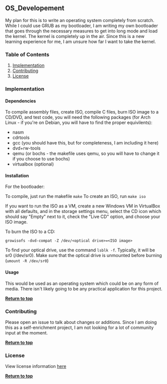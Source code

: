 ## OS_Developement

My plan for this is to write an operating system completely from scratch.  While I could use GRUB as my bootloader, I am writing my own bootloader that goes through the necessary measures to get into long mode and load the kernel.  The kernel is completely up in the air.  Since this is a new learning experience for me, I am unsure how far I want to take the kernel.

### Table of Contents
1. [Implementation](#implementation)
2. [Contributing](#contributing)
3. [License](#license)

### Implementation

#### Dependencies

To compile assembly files, create ISO, compile C files, burn ISO image to a CD/DVD, and test code, you will need the following packages (for Arch Linux - if you're on Debian, you will have to find the proper equivilents):

* nasm
* cdrtools
* gcc (you should have this, but for completeness, I am including it here)
* dvd+rw-tools
* qemu (or bochs - the makefile uses qemu, so you will have to change it if you choose to use bochs)
* virtualbox (optional)

#### Installation

For the bootloader:

To compile, just run the makefile `make`
To create an ISO, run `make iso`

If you want to run the ISO as a VM, create a new Windows VM in VirtualBox with all defaults, and in the storage settings menu, select the CD icon which should say "Empty" next to it, check the "Live CD" option, and choose your ISO image.

To burn the ISO to a CD:

```
growisofs -dvd-compat -Z /dev/<optical drive>=<ISO image>
```

To find your optical drive, use the command `lsblk -f`.  Typically, it will be sr0 (/dev/sr0).  Make sure that the optical drive is unmounted before burning (`umount -R /dev/sr0`)

#### Usage

This would be used as an operating system which could be on any form of media.  There isn't likely going to be any practical application for this project.

**[Return to top](#table-of-contents)**

### Contributing

Please open an issue to talk about changes or additions.  Since I am doing this as a self-enrichment project, I am not looking for a lot of community input at the moment.

**[Return to top](#table-of-contents)**

### License

View license information [here](https://github.com/theMike97/OS_Developement/blob/master/LICENSE) 

**[Return to top](#table-of-contents)**
